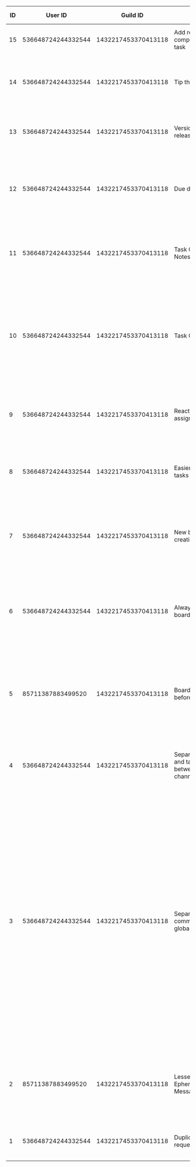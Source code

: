 | ID | User ID | Guild ID | Title | Suggestion | Suggested Priority | Status | Priority | Ease | Score | Upvotes | Downvotes | Duplicate Votes | Duplicate Of | Last Analyzed | Created At | Completed At |
| --- | --- | --- | --- | --- | --- | --- | --- | --- | --- | --- | --- | --- | --- | --- | --- | --- |
| 15 | 536648724244332544 | 1432217453370413118 | Add rewards for completing a task | Please add a way to add rewards for the completion of a task | high | pending | - | - | 10 | 0 | 0 | 0 | - | 2025-10-30 00:23:12 UTC | 2025-10-29 12:05:50 UTC | - |
| 14 | 536648724244332544 | 1432217453370413118 | Tip the creator | There be a command or link that can be clicked on to a venmo/cashapp/etc for tipping the creator of the bot | Highest | pending | - | - | 10 | 0 | 0 | 0 | - | 2025-10-30 00:23:12 UTC | 2025-10-29 11:57:16 UTC | - |
| 13 | 536648724244332544 | 1432217453370413118 | Version and release notes | I would like to easily see the version number of the bot, and release notes with new features and bug fixes | - | pending | - | - | 10 | 0 | 0 | 0 | - | 2025-10-30 00:23:12 UTC | 2025-10-29 11:37:06 UTC | - |
| 12 | 536648724244332544 | 1432217453370413118 | Due date | When creating a task and entering a due date it asks for a long date format. I would like some presets like “Today” “Tomorrow” “3 Days” “6 Days” “7 Days” | - | pending | - | - | 11.386294361119890794498132891021668910980224609375 | 1 | 0 | 0 | - | 2025-10-30 00:23:12 UTC | 2025-10-28 13:04:49 UTC | - |
| 11 | 536648724244332544 | 1432217453370413118 | Task Completion Notes | I think it would be great to include an optional Note field for when someone completes a task and they can to add more info to that event | - | pending | - | - | 10 | 0 | 0 | 0 | - | 2025-10-30 00:23:12 UTC | 2025-10-28 12:16:26 UTC | - |
| 10 | 536648724244332544 | 1432217453370413118 | Task Completion | I see an optional field for “Completed: True/False” I can see a use case for this to be used for validation by a second or third party that a task was actually completed. Can the True/False option be gated to specific members? | - | pending | - | - | 10 | 0 | 0 | 0 | - | 2025-10-30 00:23:12 UTC | 2025-10-28 12:06:15 UTC | - |
| 9 | 536648724244332544 | 1432217453370413118 | React to self assign a task | I would like to either press a big green button (preferred) to assign myself a task. Or react to assign myself a task | - | pending | - | - | 10 | 0 | 0 | 0 | - | 2025-10-30 00:23:12 UTC | 2025-10-28 01:27:21 UTC | - |
| 8 | 536648724244332544 | 1432217453370413118 | Easier way to edit tasks | When I use the edit task feature, it requires me to select the task ID. I am a big dummy and cannot remember task ID numbers | - | pending | - | - | 10 | 0 | 0 | 0 | - | 2025-10-30 00:23:12 UTC | 2025-10-28 01:18:52 UTC | - |
| 7 | 536648724244332544 | 1432217453370413118 | New board creation methods | If I press to add a task or column and there are no boards I would like the option to create a board directly from that menu instance of just seeing that there are no boards | - | pending | - | - | 10 | 0 | 0 | 0 | - | 2025-10-30 00:23:12 UTC | 2025-10-28 01:11:18 UTC | - |
| 6 | 536648724244332544 | 1432217453370413118 | Always-visible boards | I would like a way to have a persistent board. Use case would be a view only channel that shows a board, and any changes to the board, the message gets edited/updated please | - | pending | - | - | 10 | 0 | 0 | 0 | - | 2025-10-30 00:23:12 UTC | 2025-10-28 01:01:54 UTC | - |
| 5 | 85711387883499520 | 1432217453370413118 | Board Checks before deletion | the bot checks for columns if they have tasks in them before deleting, but deleting a whole board works no problem with no confirmation. Needs a confirm / validation step as well. | High | completed | - | - | 10 | 0 | 0 | 0 | - | 2025-10-30 00:23:12 UTC | 2025-10-28 00:57:58 UTC | 2025-10-30 00:23:12 UTC |
| 4 | 536648724244332544 | 1432217453370413118 | Separate boards and tasks between channel/server | I’d like to be able to create a board that can be accessible server wide vs within a channel and to be able to change that. also same for tasks | - | pending | - | - | 10 | 0 | 0 | 0 | - | 2025-10-30 00:23:12 UTC | 2025-10-27 21:59:54 UTC | - |
| 3 | 536648724244332544 | 1432217453370413118 | Separate commands by global/local/other | I would like to see which commands are used for just the server I’m in, and which commands would be used for things outside of the server. So when I type “/“ and see a list of all commands available, I want to know which ones will be used in the server that the bot is in (I.e. create task, create board, etc) vs submitting a feature request, which is sent to github I believe. This can potentially be taken one step further to tell me if a command will work within a specific channel or if it will work throughout the  server I.e. if I make a task will it be able to be managed in another channel or is it silo’d to the channel I’m in | - | pending | - | - | 10 | 0 | 0 | 0 | - | 2025-10-30 00:23:12 UTC | 2025-10-27 21:41:28 UTC | - |
| 2 | 85711387883499520 | 1432217453370413118 | Lessen Ephemeral Messages | Too many Ephemeral messages happen with interactions with the bot not letting other users/admins see what settings are being done or tasks being given. | High | completed | - | - | 10 | 0 | 0 | 0 | - | 2025-10-28 02:02:11 UTC | 2025-10-27 20:26:36 UTC | 2025-10-28 02:02:11 UTC |
| 1 | 536648724244332544 | 1432217453370413118 | Duplicate requests | Please add a feature that checks if any duplicate requests for a feature exist | - | completed | - | - | 10 | 0 | 0 | 0 | - | 2025-10-30 00:17:18 UTC | 2025-10-27 20:25:55 UTC | 2025-10-30 00:17:18 UTC |
